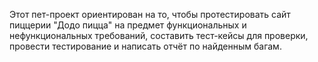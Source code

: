 Этот пет-проект ориентирован на то, чтобы протестировать сайт пиццерии "Додо пицца" на предмет функциональных и нефункциональных требований, составить тест-кейсы для проверки, провести тестирование и написать отчёт по найденным багам.
